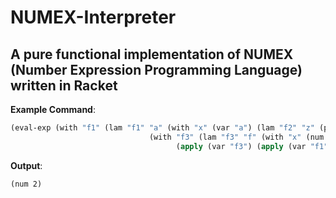 # NUMEX-Interpreter
A pure functional implementation of NUMEX (Number Expression Programming Language) written in Racket
<br/>
---
__Example Command__:
```lisp
(eval-exp (with "f1" (lam "f1" "a" (with "x" (var "a") (lam "f2" "z" (plus (var "x") (num 1)))))
                               (with "f3" (lam "f3" "f" (with "x" (num 1729) (apply (var "f") (munit)))) 
                                     (apply (var "f3") (apply (var "f1") (num 1))))))
```

__Output__:
```
(num 2)
```
